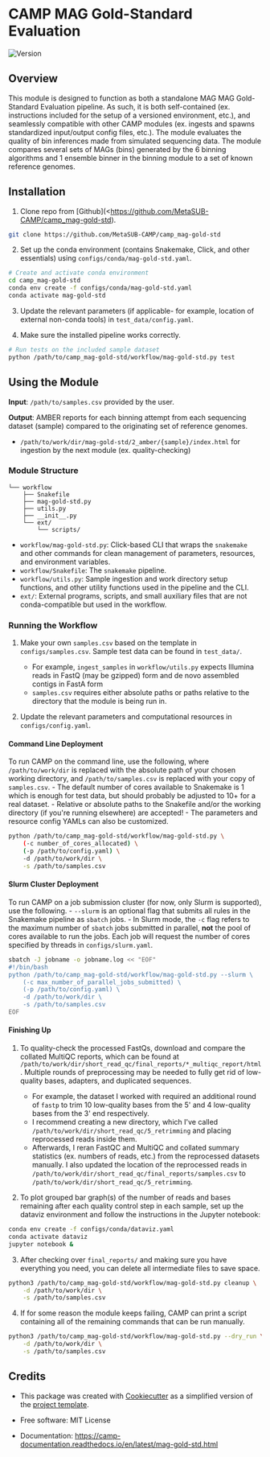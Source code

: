 # CAMP MAG Gold-Standard Evaluation

![Version](https://img.shields.io/badge/version-0.1.0-brightgreen)

## Overview

This module is designed to function as both a standalone MAG MAG Gold-Standard Evaluation pipeline. As such, it is both self-contained (ex. instructions included for the setup of a versioned environment, etc.), and seamlessly compatible with other CAMP modules (ex. ingests and spawns standardized input/output config files, etc.). The module evaluates the quality of bin inferences made from simulated sequencing data. The module compares several sets of MAGs (bins) generated by the 6 binning algorithms and 1 ensemble binner in the binning module to a set of known reference genomes. 

## Installation

1. Clone repo from [Github](<https://github.com/MetaSUB-CAMP/camp_mag-gold-std). 
```Bash
git clone https://github.com/MetaSUB-CAMP/camp_mag-gold-std
```

2. Set up the conda environment (contains Snakemake, Click, and other essentials) using `configs/conda/mag-gold-std.yaml`. 
```Bash
# Create and activate conda environment 
cd camp_mag-gold-std
conda env create -f configs/conda/mag-gold-std.yaml
conda activate mag-gold-std
```

3. Update the relevant parameters (if applicable- for example, location of external non-conda tools) in `test_data/config.yaml`.

4. Make sure the installed pipeline works correctly. 
<!--- 
Add runtime information of the module on the test dataset here. For example: With X threads and a maximum of Y GB allocated, the dataset should finish in approximately Z minutes.
--->
```Bash
# Run tests on the included sample dataset
python /path/to/camp_mag-gold-std/workflow/mag-gold-std.py test
```

## Using the Module

**Input**: `/path/to/samples.csv` provided by the user.

**Output**: AMBER reports for each binning attempt from each sequencing dataset (sample) compared to the originating set of reference genomes.

- `/path/to/work/dir/mag-gold-std/2_amber/{sample}/index.html` for ingestion by the next module (ex. quality-checking)
<!--- 
Add description of your workflow's output files 
--->

### Module Structure
```
└── workflow
    ├── Snakefile
    ├── mag-gold-std.py
    ├── utils.py
    ├── __init__.py
    └── ext/
        └── scripts/
```
- `workflow/mag-gold-std.py`: Click-based CLI that wraps the `snakemake` and other commands for clean management of parameters, resources, and environment variables.
- `workflow/Snakefile`: The `snakemake` pipeline. 
- `workflow/utils.py`: Sample ingestion and work directory setup functions, and other utility functions used in the pipeline and the CLI.
- `ext/`: External programs, scripts, and small auxiliary files that are not conda-compatible but used in the workflow.

### Running the Workflow

1. Make your own `samples.csv` based on the template in `configs/samples.csv`. Sample test data can be found in `test_data/`. 
    - For example, `ingest_samples` in `workflow/utils.py` expects Illumina reads in FastQ (may be gzipped) form and de novo assembled contigs in FastA form
    - `samples.csv` requires either absolute paths or paths relative to the directory that the module is being run in.

2. Update the relevant parameters and computational resources in `configs/config.yaml`.

#### Command Line Deployment

To run CAMP on the command line, use the following, where `/path/to/work/dir` is replaced with the absolute path of your chosen working directory, and `/path/to/samples.csv` is replaced with your copy of `samples.csv`. 
    - The default number of cores available to Snakemake is 1 which is enough for test data, but should probably be adjusted to 10+ for a real dataset.
    - Relative or absolute paths to the Snakefile and/or the working directory (if you're running elsewhere) are accepted!
    - The parameters and resource config YAMLs can also be customized.
```Bash
python /path/to/camp_mag-gold-std/workflow/mag-gold-std.py \
    (-c number_of_cores_allocated) \
    (-p /path/to/config.yaml) \
    -d /path/to/work/dir \
    -s /path/to/samples.csv
```

#### Slurm Cluster Deployment

To run CAMP on a job submission cluster (for now, only Slurm is supported), use the following.
    - `--slurm` is an optional flag that submits all rules in the Snakemake pipeline as `sbatch` jobs. 
    - In Slurm mode, the `-c` flag refers to the maximum number of `sbatch` jobs submitted in parallel, **not** the pool of cores available to run the jobs. Each job will request the number of cores specified by threads in `configs/slurm.yaml`.
```Bash
sbatch -J jobname -o jobname.log << "EOF"
#!/bin/bash
python /path/to/camp_mag-gold-std/workflow/mag-gold-std.py --slurm \
    (-c max_number_of_parallel_jobs_submitted) \
    (-p /path/to/config.yaml) \
    -d /path/to/work/dir \
    -s /path/to/samples.csv
EOF
```

#### Finishing Up

1. To quality-check the processed FastQs, download and compare the collated MultiQC reports, which can be found at `/path/to/work/dir/short_read_qc/final_reports/*_multiqc_report/html`. Multiple rounds of preprocessing may be needed to fully get rid of low-quality bases, adapters, and duplicated sequences. 
    - For example, the dataset I worked with required an additional round of `fastp` to trim 10 low-quality bases from the 5' and 4 low-quality bases from the 3' end respectively. 
    - I recommend creating a new directory, which I've called `/path/to/work/dir/short_read_qc/5_retrimming` and placing reprocessed reads inside them. 
    - Afterwards, I reran FastQC and MultiQC and collated summary statistics (ex. numbers of reads, etc.) from the reprocessed datasets manually. I also updated the location of the reprocessed reads in `/path/to/work/dir/short_read_qc/final_reports/samples.csv` to `/path/to/work/dir/short_read_qc/5_retrimming`.

2. To plot grouped bar graph(s) of the number of reads and bases remaining after each quality control step in each sample, set up the dataviz environment and follow the instructions in the Jupyter notebook:
```Bash
conda env create -f configs/conda/dataviz.yaml
conda activate dataviz
jupyter notebook &
```

3. After checking over `final_reports/` and making sure you have everything you need, you can delete all intermediate files to save space. 
```Bash
python3 /path/to/camp_mag-gold-std/workflow/mag-gold-std.py cleanup \
    -d /path/to/work/dir \
    -s /path/to/samples.csv
```

4. If for some reason the module keeps failing, CAMP can print a script containing all of the remaining commands that can be run manually. 
```Bash
python3 /path/to/camp_mag-gold-std/workflow/mag-gold-std.py --dry_run \
    -d /path/to/work/dir \
    -s /path/to/samples.csv
```

## Credits

- This package was created with [Cookiecutter](https://github.com/cookiecutter/cookiecutter>) as a simplified version of the [project template](https://github.com/audreyr/cookiecutter-pypackage>).
 
- Free software: MIT License
- Documentation: https://camp-documentation.readthedocs.io/en/latest/mag-gold-std.html



